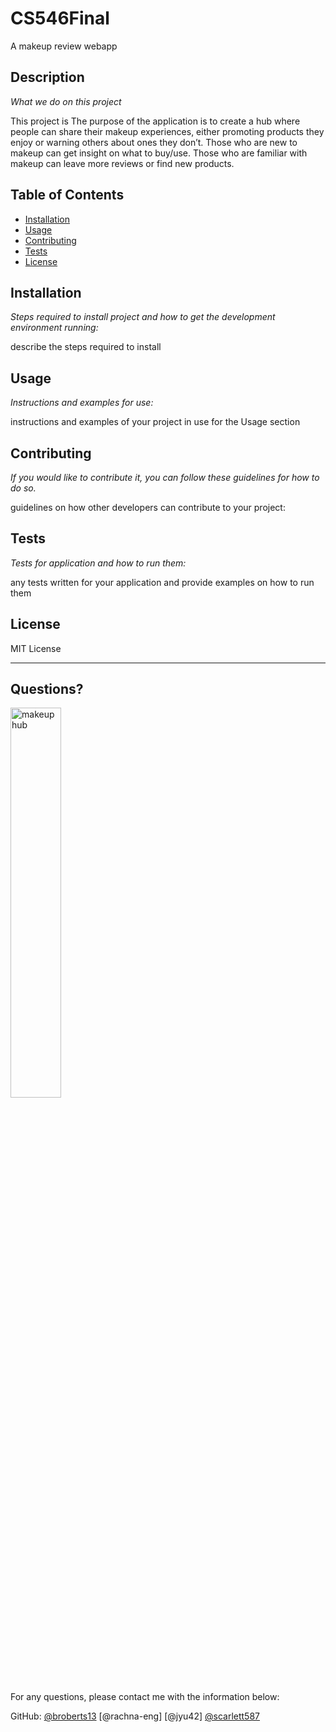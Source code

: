 # CS546Final
A makeup review webapp
## Description 
  
  *What we do on this project* 
  
  This project is The purpose of the application is to create a hub where people can share their makeup experiences, either promoting products they enjoy or warning others about ones they don’t. Those who are new to makeup can get insight on what to buy/use. Those who are familiar with makeup can leave more reviews or find new products.

  ## Table of Contents
  * [Installation](#installation)
  * [Usage](#usage)
  * [Contributing](#contributing)
  * [Tests](#tests)
  * [License](#license)
  
  ## Installation
  
  *Steps required to install project and how to get the development environment running:*
  
  describe the steps required to install
  
  ## Usage 
  
  *Instructions and examples for use:*
  
  instructions and examples of your project in use for the Usage section
  
  ## Contributing
  
  *If you would like to contribute it, you can follow these guidelines for how to do so.*
  
  guidelines on how other developers can contribute to your project:
  
  ## Tests
  
  *Tests for application and how to run them:*
  
  any tests written for your application and provide examples on how to run them
  
  ## License
  
  MIT License
  
  ---
  
  ## Questions?

  <img src="https://images.unsplash.com/photo-1596462502278-27bfdc403348?ixlib=rb-1.2.1&ixid=MnwxMjA3fDB8MHxwaG90by1wYWdlfHx8fGVufDB8fHx8&auto=format&fit=crop&w=1480&q=80" alt="makeuphub" width="40%" />
  
  For any questions, please contact me with the information below:
 
  GitHub: [@broberts13](https://api.github.com/users/broberts13)
  [@rachna-eng]
  [@jyu42]
  [@scarlett587](https://api.github.com/scarlett587)
